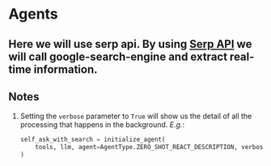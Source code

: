 # Agents

## Here we will use serp api. By using [Serp API](https://serpapi.com/) we will call google-search-engine and extract real-time information.

## Notes

1. Setting the `verbose` parameter to `True` will show us the detail of all the processing that happens in the background.
   _E.g._:
   ```python
   self_ask_with_search = initialize_agent(
       tools, llm, agent=AgentType.ZERO_SHOT_REACT_DESCRIPTION, verbose=True
   )
   ```
